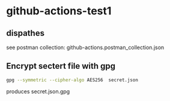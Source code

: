 # github-actions-test1

## dispathes
see postman collection: github-actions.postman_collection.json

## Encrypt sectert file with gpg
```bash
gpg --symmetric --cipher-algo AES256  secret.json
```
produces secret.json.gpg
